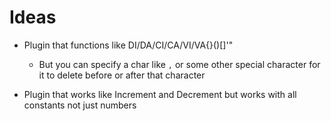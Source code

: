 # Ideas
- Plugin that functions like DI/DA/CI/CA/VI/VA{}()[]'"
    - But you can specify a char like `,` or some other special character for it to delete before or after that character

- Plugin that works like Increment and Decrement but works with all constants not just numbers
